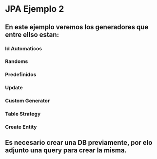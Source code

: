 # JPA Ejemplo 2

## En este ejemplo veremos los generadores que entre ellso estan:
### Id Automaticos
### Randoms
### Predefinidos
### Update
### Custom Generator
### Table Strategy
### Create Entity

## Es necesario crear una DB previamente, por elo adjunto una query para crear la misma. 